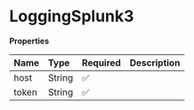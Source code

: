 # LoggingSplunk3

**Properties**

| Name  | Type   | Required | Description |
| :---- | :----- | :------- | :---------- |
| host  | String | ✅       |             |
| token | String | ✅       |             |

